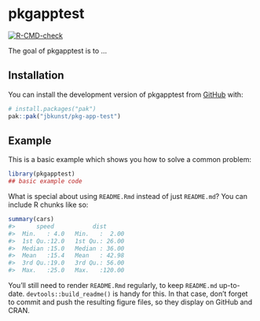 
<!-- README.md is generated from README.Rmd. Please edit that file -->

# pkgapptest

<!-- badges: start -->

[![R-CMD-check](https://github.com/jbkunst/pkg-app-test/actions/workflows/R-CMD-check.yaml/badge.svg)](https://github.com/jbkunst/pkg-app-test/actions/workflows/R-CMD-check.yaml)
<!-- badges: end -->

The goal of pkgapptest is to …

## Installation

You can install the development version of pkgapptest from
[GitHub](https://github.com/) with:

``` r
# install.packages("pak")
pak::pak("jbkunst/pkg-app-test")
```

## Example

This is a basic example which shows you how to solve a common problem:

``` r
library(pkgapptest)
## basic example code
```

What is special about using `README.Rmd` instead of just `README.md`?
You can include R chunks like so:

``` r
summary(cars)
#>      speed           dist       
#>  Min.   : 4.0   Min.   :  2.00  
#>  1st Qu.:12.0   1st Qu.: 26.00  
#>  Median :15.0   Median : 36.00  
#>  Mean   :15.4   Mean   : 42.98  
#>  3rd Qu.:19.0   3rd Qu.: 56.00  
#>  Max.   :25.0   Max.   :120.00
```

You’ll still need to render `README.Rmd` regularly, to keep `README.md`
up-to-date. `devtools::build_readme()` is handy for this. In that case,
don’t forget to commit and push the resulting figure files, so they
display on GitHub and CRAN.
